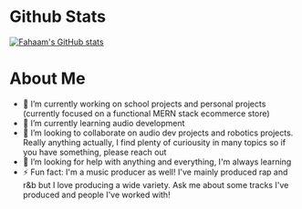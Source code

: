 # Github Stats
[![Fahaam's GitHub stats](https://github-readme-stats.vercel.app/api?username=fahaamtashfeen&theme=cobalt)](https://github.com/fahaamtashfeen/github-readme-stats)

# About Me

- 🔭 I’m currently working on school projects and personal projects (currently focused on a functional MERN stack ecommerce store)
- 🌱 I’m currently learning audio development
- 👯 I’m looking to collaborate on audio dev projects and robotics projects. Really anything actually, I find plenty of curiousity in many topics so if you have something, please reach out
- 🤔 I’m looking for help with anything and everything, I'm always learning
- ⚡ Fun fact: I'm a music producer as well! I've mainly produced rap and r&b but I love producing a wide variety. Ask me about some tracks I've produced and people I've worked with!
